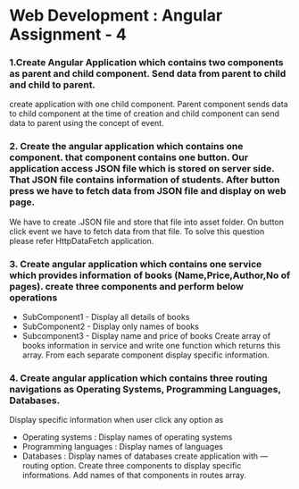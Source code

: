 # Web Development : Angular Assignment - 4

### 1.Create Angular Application which contains two components as parent and child component. Send data from parent to child and child to parent.

create application with one child component. Parent component sends data to child
component at the time of creation and child component can send data to parent using the
concept of event.


### 2. Create the angular application which contains one component. that component contains one button. Our application access JSON file which is stored on server side. That JSON file contains information of students. After button press we have to fetch data from JSON file and display on web page.

We have to create .JSON file and store that file into asset folder. On button click event we
have to fetch data from that file. To solve this question please refer HttpDataFetch application.

### 3. Create angular application which contains one service which provides information of books (Name,Price,Author,No of pages). create three components and perform below operations
- SubComponent1 - Display all details of books
- SubComponent2 - Display only names of books
- Subcomponent3 - Display name and price of books
Create array of books information in service and write one function which returns this
array. From each separate component display specific information.

### 4. Create angular application which contains three routing navigations as Operating Systems, Programming Languages, Databases.

Display specific information when user click any option as
- Operating systems : Display names of operating systems
- Programming languages : Display names of languages
- Databases : Display names of databases
create application with —routing option. Create three components to display specific
informations. Add names of that components in routes array.
